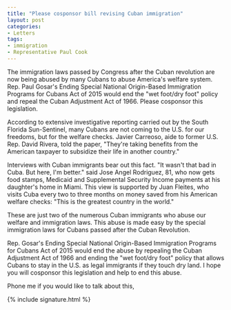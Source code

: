 ```yaml
---
title: "Please cosponsor bill revising Cuban immigration"
layout: post
categories:
- Letters
tags:
- immigration
- Representative Paul Cook
---
```


The immigration laws passed by Congress after the Cuban revolution are now being abused by many Cubans to abuse America's welfare system. Rep. Paul Gosar's Ending Special National Origin-Based Immigration Programs for Cubans Act of 2015 would end the "wet foot/dry foot" policy and repeal the Cuban Adjustment Act of 1966. Please cosponsor this legislation.

According to extensive investigative reporting carried out by the South Florida Sun-Sentinel, many Cubans are not coming to the U.S. for our freedoms, but for the welfare checks. Javier Carreoso, aide to former U.S. Rep. David Rivera, told the paper, "They're taking benefits from the American taxpayer to subsidize their life in another country."

Interviews with Cuban immigrants bear out this fact. "It wasn't that bad in Cuba. But here, I'm better." said Jose Angel Rodriguez, 81, who now gets food stamps, Medicaid and Supplemental Security Income payments at his daughter's home in Miami. This view is supported by Juan Fleites, who visits Cuba every two to three months on money saved from his American welfare checks: "This is the greatest country in the world."

These are just two of the numerous Cuban immigrants who abuse our welfare and immigration laws. This abuse is made easy by the special immigration laws for Cubans passed after the Cuban Revolution.

Rep. Gosar's Ending Special National Origin-Based Immigration Programs for Cubans Act of 2015 would end the abuse by repealing the Cuban Adjustment Act of 1966 and ending the "wet foot/dry foot" policy that allows Cubans to stay in the U.S. as legal immigrants if they touch dry land. I hope you will cosponsor this legislation and help to end this abuse.

Phone me if you would like to talk about this,

{% include signature.html %}
